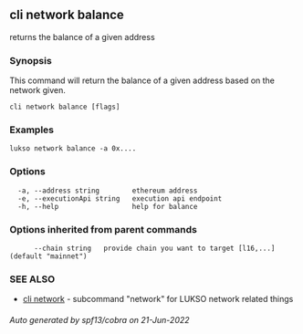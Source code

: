 ## cli network balance

returns the balance of a given address

### Synopsis

This command will return the balance of a given address based on the network given.

```
cli network balance [flags]
```

### Examples

```
lukso network balance -a 0x....
```

### Options

```
  -a, --address string        ethereum address
  -e, --executionApi string   execution api endpoint
  -h, --help                  help for balance
```

### Options inherited from parent commands

```
      --chain string   provide chain you want to target [l16,...] (default "mainnet")
```

### SEE ALSO

* [cli network](cli_network.md)	 - subcommand "network" for LUKSO network related things

###### Auto generated by spf13/cobra on 21-Jun-2022
